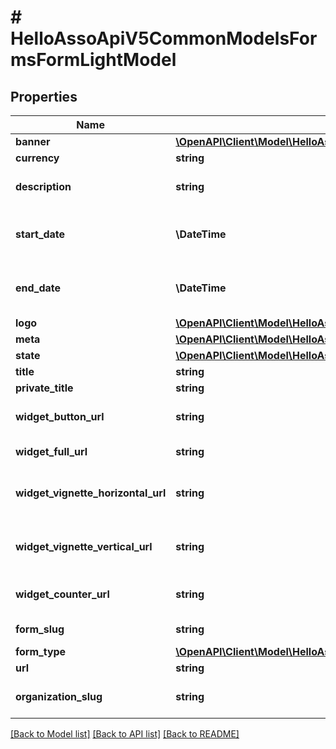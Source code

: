# # HelloAssoApiV5CommonModelsFormsFormLightModel

## Properties

Name | Type | Description | Notes
------------ | ------------- | ------------- | -------------
**banner** | [**\OpenAPI\Client\Model\HelloAssoApiV5CommonModelsCommonDocumentModel**](HelloAssoApiV5CommonModelsCommonDocumentModel.md) |  | [optional]
**currency** | **string** | Currency | [optional]
**description** | **string** | Short description (one line) | [optional]
**start_date** | **\DateTime** | The datetime of the activity start | [optional]
**end_date** | **\DateTime** | The datetime of the activity end | [optional]
**logo** | [**\OpenAPI\Client\Model\HelloAssoApiV5CommonModelsCommonDocumentModel**](HelloAssoApiV5CommonModelsCommonDocumentModel.md) |  | [optional]
**meta** | [**\OpenAPI\Client\Model\HelloAssoApiV5CommonModelsCommonMetaModel**](HelloAssoApiV5CommonModelsCommonMetaModel.md) |  | [optional]
**state** | [**\OpenAPI\Client\Model\HelloAssoApiV5CommonModelsEnumsFormState**](HelloAssoApiV5CommonModelsEnumsFormState.md) |  | [optional]
**title** | **string** | Title | [optional]
**private_title** | **string** | Private Title | [optional]
**widget_button_url** | **string** | Url of the widget button | [optional]
**widget_full_url** | **string** | Url of the form widget | [optional]
**widget_vignette_horizontal_url** | **string** | Url of the horizontal vignette widget | [optional]
**widget_vignette_vertical_url** | **string** | Url of the vertical vignette widget | [optional]
**widget_counter_url** | **string** | Url of the counter widget | [optional]
**form_slug** | **string** | The form slug | [optional]
**form_type** | [**\OpenAPI\Client\Model\HelloAssoApiV5CommonModelsEnumsFormType**](HelloAssoApiV5CommonModelsEnumsFormType.md) |  | [optional]
**url** | **string** | The form url | [optional]
**organization_slug** | **string** | The organization slug | [optional]

[[Back to Model list]](../../README.md#models) [[Back to API list]](../../README.md#endpoints) [[Back to README]](../../README.md)
